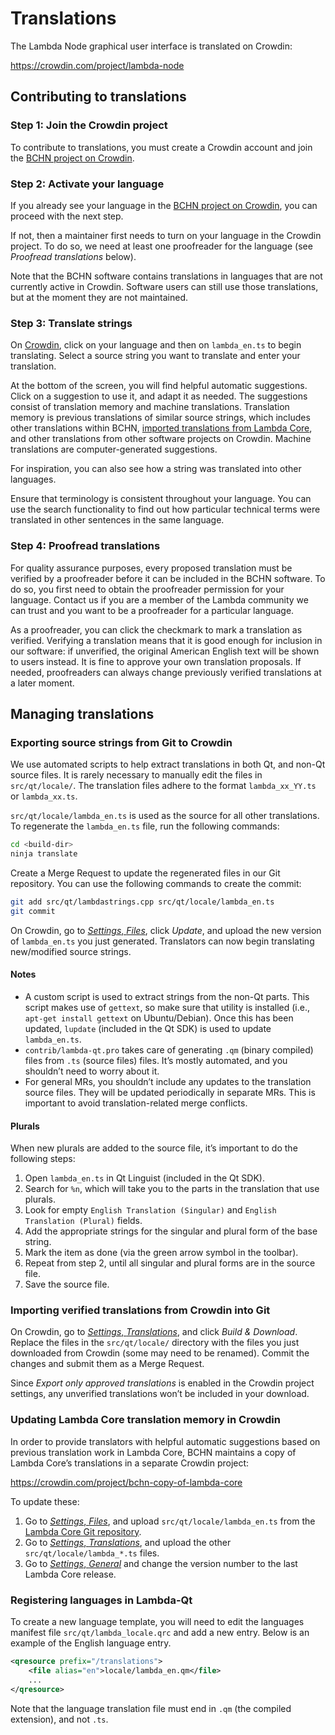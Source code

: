 # Translations

The Lambda Node graphical user interface is translated on Crowdin:

  <https://crowdin.com/project/lambda-node>

## Contributing to translations

### Step 1: Join the Crowdin project

To contribute to translations, you must create a Crowdin account and join the
[BCHN project on Crowdin](https://crowdin.com/project/lambda-node).

### Step 2: Activate your language

If you already see your language in the
[BCHN project on Crowdin](https://crowdin.com/project/lambda-node), you
can proceed with the next step.

If not, then a maintainer first needs to turn on your language in the Crowdin
project. To do so, we need at least one proofreader for the language (see
*Proofread translations* below).

Note that the BCHN software contains translations in languages that are not
currently active in Crowdin. Software users can still use those translations,
but at the moment they are not maintained.

### Step 3: Translate strings

On [Crowdin](https://crowdin.com/project/lambda-node), click on your
language and then on `lambda_en.ts` to begin translating. Select a source
string you want to translate and enter your translation.

At the bottom of the screen, you will find helpful automatic suggestions. Click
on a suggestion to use it, and adapt it as needed. The suggestions consist of
translation memory and machine translations. Translation memory is previous
translations of similar source strings, which includes other translations within
BCHN,
[imported translations from Lambda Core](https://crowdin.com/project/bchn-copy-of-lambda-core),
and other translations from other software projects on Crowdin. Machine
translations are computer-generated suggestions.

For inspiration, you can also see how a string was translated into other languages.

Ensure that terminology is consistent throughout your language. You can use the
search functionality to find out how particular technical terms were translated
in other sentences in the same language.

### Step 4: Proofread translations

For quality assurance purposes, every proposed translation must be verified by a
proofreader before it can be included in the BCHN software. To do so, you first
need to obtain the proofreader permission for your language. Contact us if you
are a member of the Lambda community we can trust and you want to be a
proofreader for a particular language.

As a proofreader, you can click the checkmark to mark a translation as verified.
Verifying a translation means that it is good enough for inclusion in our
software: if unverified, the original American English text will be shown to
users instead. It is fine to approve your own translation proposals. If needed,
proofreaders can always change previously verified translations at a later
moment.

## Managing translations

### Exporting source strings from Git to Crowdin

We use automated scripts to help extract translations in both Qt, and non-Qt
source files. It is rarely necessary to manually edit the files in
`src/qt/locale/`. The translation files adhere to the format `lambda_xx_YY.ts`
or `lambda_xx.ts`.

`src/qt/locale/lambda_en.ts` is used as the source for all other translations.
To regenerate the `lambda_en.ts` file, run the following commands:

```sh
cd <build-dir>
ninja translate
```

Create a Merge Request to update the regenerated files in our Git repository.
You can use the following commands to create the commit:

```sh
git add src/qt/lambdastrings.cpp src/qt/locale/lambda_en.ts
git commit
```

On Crowdin, go to
[*Settings*, *Files*](https://crowdin.com/project/lambda-node/settings#files),
click *Update*, and upload the new version of `lambda_en.ts` you just
generated. Translators can now begin translating new/modified source strings.

#### Notes

* A custom script is used to extract strings from the non-Qt parts. This script
  makes use of `gettext`, so make sure that utility is installed (i.e.,
  `apt-get install gettext` on Ubuntu/Debian). Once this has been updated,
  `lupdate` (included in the Qt SDK) is used to update `lambda_en.ts`.
* `contrib/lambda-qt.pro` takes care of generating `.qm` (binary compiled)
  files from `.ts` (source files) files. It’s mostly automated, and you
  shouldn’t need to worry about it.
* For general MRs, you shouldn’t include any updates to the translation source
  files. They will be updated periodically in separate MRs. This is important to
  avoid translation-related merge conflicts.

#### Plurals

When new plurals are added to the source file, it’s important to do the
following steps:

1. Open `lambda_en.ts` in Qt Linguist (included in the Qt SDK).
2. Search for `%n`, which will take you to the parts in the translation that
   use plurals.
3. Look for empty `English Translation (Singular)` and
   `English Translation (Plural)` fields.
4. Add the appropriate strings for the singular and plural form of the base
   string.
5. Mark the item as done (via the green arrow symbol in the toolbar).
6. Repeat from step 2, until all singular and plural forms are in the source
   file.
7. Save the source file.

### Importing verified translations from Crowdin into Git

On Crowdin, go to
[*Settings*, *Translations*](https://crowdin.com/project/lambda-node/settings#translations),
and click *Build & Download*. Replace the files in the `src/qt/locale/`
directory with the files you just downloaded from Crowdin (some may need to be
renamed). Commit the changes and submit them as a Merge Request.

Since *Export only approved translations* is enabled in the Crowdin project
settings, any unverified translations won’t be included in your download.

### Updating Lambda Core translation memory in Crowdin

In order to provide translators with helpful automatic suggestions based on
previous translation work in Lambda Core, BCHN maintains a copy of Lambda
Core’s translations in a separate Crowdin project:

  <https://crowdin.com/project/bchn-copy-of-lambda-core>

To update these:

1. Go to
   [*Settings*, *Files*](https://crowdin.com/project/bchn-copy-of-lambda-core/settings#files),
   and upload `src/qt/locale/lambda_en.ts` from the
   [Lambda Core Git repository](https://github.com/lambda/lambda).
2. Go to
   [*Settings*, *Translations*](https://crowdin.com/project/bchn-copy-of-lambda-core/settings#translations),
   and upload the other `src/qt/locale/lambda_*.ts` files.
3. Go to
   [*Settings*, *General*](https://crowdin.com/project/bchn-copy-of-lambda-core/settings#general)
   and change the version number to the last Lambda Core release.

### Registering languages in Lambda-Qt

To create a new language template, you will need to edit the languages manifest
file `src/qt/lambda_locale.qrc` and add a new entry. Below is an example of the
English language entry.

```xml
<qresource prefix="/translations">
    <file alias="en">locale/lambda_en.qm</file>
    ...
</qresource>
```

Note that the language translation file must end in `.qm` (the compiled
extension), and not `.ts`.
